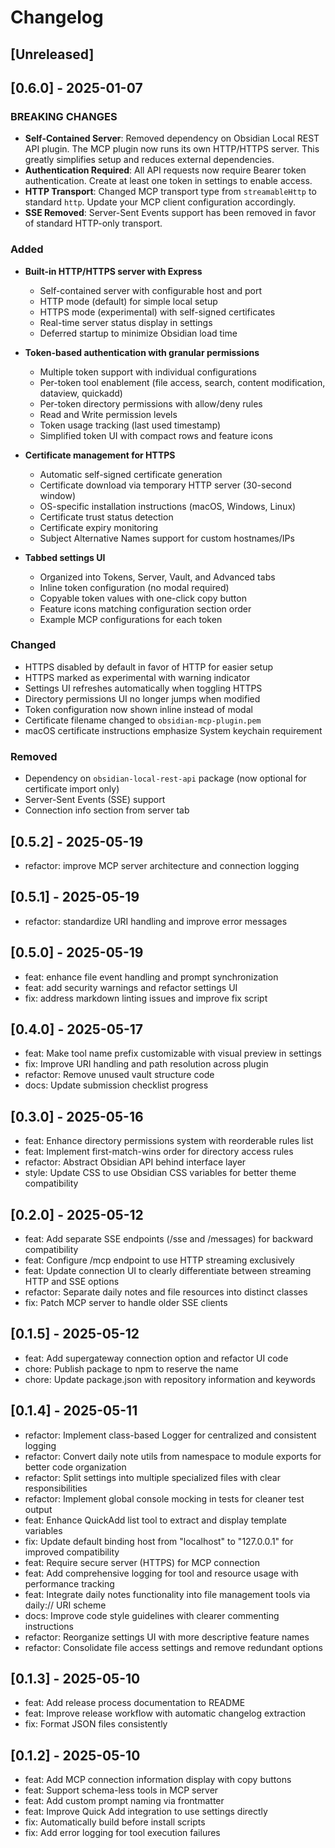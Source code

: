 # Changelog

## [Unreleased]

## [0.6.0] - 2025-01-07

### BREAKING CHANGES

- **Self-Contained Server**: Removed dependency on Obsidian Local REST API plugin. The MCP plugin
  now runs its own HTTP/HTTPS server. This greatly simplifies setup and reduces external
  dependencies.
- **Authentication Required**: All API requests now require Bearer token authentication. Create at
  least one token in settings to enable access.
- **HTTP Transport**: Changed MCP transport type from `streamableHttp` to standard `http`. Update
  your MCP client configuration accordingly.
- **SSE Removed**: Server-Sent Events support has been removed in favor of standard HTTP-only
  transport.

### Added

- **Built-in HTTP/HTTPS server with Express**
  - Self-contained server with configurable host and port
  - HTTP mode (default) for simple local setup
  - HTTPS mode (experimental) with self-signed certificates
  - Real-time server status display in settings
  - Deferred startup to minimize Obsidian load time

- **Token-based authentication with granular permissions**
  - Multiple token support with individual configurations
  - Per-token tool enablement (file access, search, content modification, dataview, quickadd)
  - Per-token directory permissions with allow/deny rules
  - Read and Write permission levels
  - Token usage tracking (last used timestamp)
  - Simplified token UI with compact rows and feature icons

- **Certificate management for HTTPS**
  - Automatic self-signed certificate generation
  - Certificate download via temporary HTTP server (30-second window)
  - OS-specific installation instructions (macOS, Windows, Linux)
  - Certificate trust status detection
  - Certificate expiry monitoring
  - Subject Alternative Names support for custom hostnames/IPs

- **Tabbed settings UI**
  - Organized into Tokens, Server, Vault, and Advanced tabs
  - Inline token configuration (no modal required)
  - Copyable token values with one-click copy button
  - Feature icons matching configuration section order
  - Example MCP configurations for each token

### Changed

- HTTPS disabled by default in favor of HTTP for easier setup
- HTTPS marked as experimental with warning indicator
- Settings UI refreshes automatically when toggling HTTPS
- Directory permissions UI no longer jumps when modified
- Token configuration now shown inline instead of modal
- Certificate filename changed to `obsidian-mcp-plugin.pem`
- macOS certificate instructions emphasize System keychain requirement

### Removed

- Dependency on `obsidian-local-rest-api` package (now optional for certificate import only)
- Server-Sent Events (SSE) support
- Connection info section from server tab

## [0.5.2] - 2025-05-19

- refactor: improve MCP server architecture and connection logging

## [0.5.1] - 2025-05-19

- refactor: standardize URI handling and improve error messages

## [0.5.0] - 2025-05-19

- feat: enhance file event handling and prompt synchronization
- feat: add security warnings and refactor settings UI
- fix: address markdown linting issues and improve fix script

## [0.4.0] - 2025-05-17

- feat: Make tool name prefix customizable with visual preview in settings
- fix: Improve URI handling and path resolution across plugin
- refactor: Remove unused vault structure code
- docs: Update submission checklist progress

## [0.3.0] - 2025-05-16

- feat: Enhance directory permissions system with reorderable rules list
- feat: Implement first-match-wins order for directory access rules
- refactor: Abstract Obsidian API behind interface layer
- style: Update CSS to use Obsidian CSS variables for better theme compatibility

## [0.2.0] - 2025-05-12

- feat: Add separate SSE endpoints (/sse and /messages) for backward compatibility
- feat: Configure /mcp endpoint to use HTTP streaming exclusively
- feat: Update connection UI to clearly differentiate between streaming HTTP and SSE options
- refactor: Separate daily notes and file resources into distinct classes
- fix: Patch MCP server to handle older SSE clients

## [0.1.5] - 2025-05-12

- feat: Add supergateway connection option and refactor UI code
- chore: Publish package to npm to reserve the name
- chore: Update package.json with repository information and keywords

## [0.1.4] - 2025-05-11

- refactor: Implement class-based Logger for centralized and consistent logging
- refactor: Convert daily note utils from namespace to module exports for better code organization
- refactor: Split settings into multiple specialized files with clear responsibilities
- refactor: Implement global console mocking in tests for cleaner test output
- feat: Enhance QuickAdd list tool to extract and display template variables
- fix: Update default binding host from "localhost" to "127.0.0.1" for improved compatibility
- feat: Require secure server (HTTPS) for MCP connection
- feat: Add comprehensive logging for tool and resource usage with performance tracking
- feat: Integrate daily notes functionality into file management tools via daily:// URI scheme
- docs: Improve code style guidelines with clearer commenting instructions
- refactor: Reorganize settings UI with more descriptive feature names
- refactor: Consolidate file access settings and remove redundant options

## [0.1.3] - 2025-05-10

- feat: Add release process documentation to README
- feat: Improve release workflow with automatic changelog extraction
- fix: Format JSON files consistently

## [0.1.2] - 2025-05-10

- feat: Add MCP connection information display with copy buttons
- feat: Support schema-less tools in MCP server
- feat: Add custom prompt naming via frontmatter
- feat: Improve Quick Add integration to use settings directly
- fix: Automatically build before install scripts
- fix: Add error logging for tool execution failures
